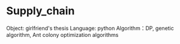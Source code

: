 # Supply_chain
Object: girlfriend's thesis
Language: python
Algorithm：DP, genetic algorithm, Ant colony optimization algorithms

